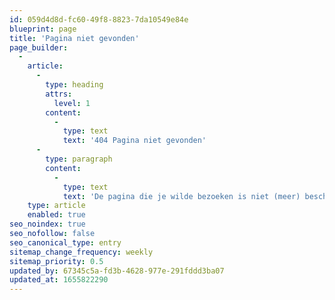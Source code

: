 ```yaml
---
id: 059d4d8d-fc60-49f8-8823-7da10549e84e
blueprint: page
title: 'Pagina niet gevonden'
page_builder:
  -
    article:
      -
        type: heading
        attrs:
          level: 1
        content:
          -
            type: text
            text: '404 Pagina niet gevonden'
      -
        type: paragraph
        content:
          -
            type: text
            text: 'De pagina die je wilde bezoeken is niet (meer) beschikbaar.'
    type: article
    enabled: true
seo_noindex: true
seo_nofollow: false
seo_canonical_type: entry
sitemap_change_frequency: weekly
sitemap_priority: 0.5
updated_by: 67345c5a-fd3b-4628-977e-291fddd3ba07
updated_at: 1655822290
---
```


